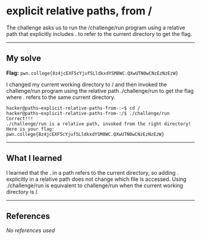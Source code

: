 # explicit relative paths, from /
The challenge asks us to run the /challenge/run program using a relative path that explicitly includes . to refer to the current directory to get the flag.

***

## My solve
**Flag:** `pwn.college{8z4jcEXF5cYjuf5LldkxdYSM8WC.QXwUTN0wCNzEzNzEzW}`

I changed my current working directory to / and then invoked the challenge/run program using the relative path ./challenge/run to get the flag where . refers to the same current directory.

```
hacker@paths~explicit-relative-paths-from-:~$ cd /
hacker@paths~explicit-relative-paths-from-:/$ ./challenge/run
Correct!!!
./challenge/run is a relative path, invoked from the right directory!
Here is your flag:
pwn.college{8z4jcEXF5cYjuf5LldkxdYSM8WC.QXwUTN0wCNzEzNzEzW}
```

***

## What I learned
I learned that the . in a path refers to the current directory, so adding . explicitly in a relative path does not change which file is accessed. Using ./challenge/run is equivalent to challenge/run when the current working directory is /.

***

## References 
*No references used*